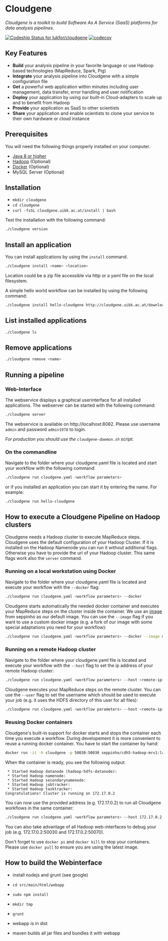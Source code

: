 Cloudgene
=========

*Cloudgene is a toolkit to build Software As A Service (SaaS) platforms for data analysis pipelines.*

[ ![Codeship Status for lukfor/cloudgene](https://app.codeship.com/projects/2e592ca0-ba41-0134-daad-4e53c1da9345/status?branch=master)](https://app.codeship.com/projects/195236) [![codecov](https://codecov.io/gh/lukfor/cloudgene/branch/master/graph/badge.svg?token=b7fe2lDzlV)](https://codecov.io/gh/lukfor/cloudgene)

## Key Features

- **Build** your analysis pipeline in your favorite language or use Hadoop based technologies (MapReduce, Spark, Pig)
- **Integrate** your analysis pipeline into Cloudgene with a simple configuration file
- **Get** a powerful web application within minutes including user management, data transfer, error handling and user notification  
- **Deploy** your application by using our built-in Cloud-adapters to scale up and to benefit from Hadoop
- **Provide** your application as SaaS to other scientists
- **Share** your application and enable scientists to clone your service to their own hardware or cloud instance

## Prerequisites

You will need the following things properly installed on your computer.

* [Java 8 or higher](http://www.oracle.com/technetwork/java/javase/downloads/jdk8-downloads-2133151.html)
* [Hadoop](http://hadoop.apache.org/) (Optional)
* [Docker](https://www.docker.com/) (Optional)
* MySQL Server (Optional)


## Installation

* `mkdir cloudgene`
* `cd cloudgene`
* `curl -fsSL cloudgene.uibk.ac.at/install | bash`

Test the installation with the following command:

```sh
./cloudgene version
```


## Install an application

You can install applications by using the `install` command.

```sh
./cloudgene install <name> <location> 
```
Location could be a zip file accessible via http or a yaml file on the local filesystem.

A simple hello world workflow can be installed by using the following command:

```sh
./cloudgene install hello-cloudgene http://cloudgene.uibk.ac.at/downloads/hello-cloudgene
```


## List installed applications

```sh
./cloudgene ls
```

## Remove applications

```sh
./cloudgene remove <name>
```

## Running a pipeline

### Web-Interface

The webservice displays a graphical userinterface for all installed applications. The webserver can be started with the following command:

```sh
./cloudgene server
```
The webservice is available on http://localhost:8082. Please use username `admin` and password `admin1978` to login.

*For production you should use the `cloudgene-daemon.sh` script.*


### On the commandline

Navigate to the folder where your cloudgene.yaml file is located and start your workflow with the following command:

```sh
./cloudgene run cloudgene.yaml <workflow parameters>
```
or if you installed an application you can start it by entering the name. For example:

```sh
./cloudgene run hello-cloudgene
```

## How to execute a Cloudgene Pipeline on Hadoop clusters

Cloudgene needs a Hadoop cluster to execute MapReduce steps. Cloudgene uses the default configuration of your Hadoop Cluster. If it is installed on the Hadoop Namenode you can run it without additional flags. Otherwise you have to provide the url of your Hadoop cluster. This same flags work also the `server` command.

### Running on a local workstation using Docker

Navigate to the folder where your cloudgene.yaml file is located and execute your workflow with the `--docker` flag:

```sh
./cloudgene run cloudgene.yaml <workflow parameters> --docker
```

Cloudgene starts automatically the needed docker container and executes your MapReduce steps on the cluster inside the container. We use an [image](https://github.com/seppinho/cdh5-hadoop-mrv1) from seppinho as our default image. You can use the `--image` flag if you want to use a custom docker image (e.g. a fork of our image with some special adaptations you need for your workflow):

```sh
./cloudgene run cloudgene.yaml <workflow parameters> --docker --image myuser/my-image
```


### Running on a remote Hadoop cluster

Navigate to the folder where your cloudgene.yaml file is located and execute your workflow with the `--host` flag to set the ip address of your remote Hadoop cluster:

```sh
./cloudgene run cloudgene.yaml <workflow parameters> --host <remote-ip>
```

Cloudgene executes your MapReduce steps on the remote cluster. You can use the `--user` flag to set the username which should be used to execute your job (e.g. it uses the HDFS directory of this user for all files):

```sh
./cloudgene run cloudgene.yaml <workflow parameters> --host <remote-ip> --user <remote-user>
```

### Reusing Docker containers

Cloudgene's built-in support for docker starts and stops the container each time you execute a workflow. During developement it is more convenient to reuse a running docker container. You have to start the container by hand:

```sh
docker run -it -h cloudgene -p 50030:50030 seppinho/cdh5-hadoop-mrv1:latest run-hadoop-initial.sh
```
When the container is ready, you see the following output:

```
 * Started Hadoop datanode (hadoop-hdfs-datanode): 
 * Started Hadoop namenode: 
 * Started Hadoop secondarynamenode: 
 * Started Hadoop jobtracker: 
 * Started Hadoop tasktracker: 
Congratulations! Cluster is running on 172.17.0.2
```

You can now use the provided address (e.g. 172.17.0.2) to run all Cloudgene workflows in the same container:
```sh
./cloudgene run cloudgene.yaml <workflow parameters> --host 172.17.0.2
```

You can also take advantage of all Hadoop web-interfaces to debug your job (e.g. 172.17.0.2:50030 and 172.17.0.2:50070). 

Don't forget to use `docker ps` and `docker kill` to stop your containers. Please use `docker pull` to ensure you are using the latest image.


## How to build the Webinterface


- install nodejs and grunt (see google)

- ``cd src/main/html/webapp``

- ``sudo npm install``

- ``mkdir tmp``

- ``grunt``

- webapp is in dist

- maven builds all jar files and bundles it with webapp
